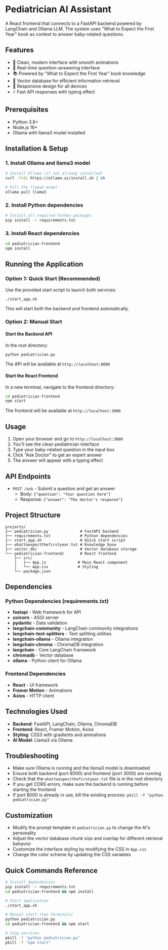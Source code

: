 # Pediatrician AI Assistant

A React frontend that connects to a FastAPI backend powered by LangChain and Ollama LLM. The system uses "What to Expect the First Year" book as context to answer baby-related questions.

## Features

- 🎨 Clean, modern interface with smooth animations
- 💬 Real-time question-answering interface
- 📚 Powered by "What to Expect the First Year" book knowledge
- 🎯 Vector database for efficient information retrieval
- 📱 Responsive design for all devices
- ⚡ Fast API responses with typing effect

## Prerequisites

- Python 3.8+
- Node.js 16+
- Ollama with llama3 model installed

## Installation & Setup

### 1. Install Ollama and llama3 model

```bash
# Install Ollama (if not already installed)
curl -fsSL https://ollama.ai/install.sh | sh

# Pull the llama3 model
ollama pull llama3
```

### 2. Install Python dependencies

```bash
# Install all required Python packages
pip install -r requirements.txt
```

### 3. Install React dependencies

```bash
cd pediatrician-frontend
npm install
```

## Running the Application

### Option 1: Quick Start (Recommended)

Use the provided start script to launch both services:

```bash
./start_app.sh
```

This will start both the backend and frontend automatically.

### Option 2: Manual Start

#### Start the Backend API

In the root directory:

```bash
python pediatrician.py
```

The API will be available at `http://localhost:8000`

#### Start the React Frontend

In a new terminal, navigate to the frontend directory:

```bash
cd pediatrician-frontend
npm start
```

The frontend will be available at `http://localhost:3000`

## Usage

1. Open your browser and go to `http://localhost:3000`
2. You'll see the clean pediatrician interface
3. Type your baby-related question in the input box
4. Click "Ask Doctor" to get an expert answer
5. The answer will appear with a typing effect

## API Endpoints

- `POST /ask` - Submit a question and get an answer
  - Body: `{"question": "Your question here"}`
  - Response: `{"answer": "The doctor's response"}`

## Project Structure

```
projects/
├── pediatrician.py              # FastAPI backend
├── requirements.txt             # Python dependencies
├── start_app.sh                 # Quick start script
├── whattoexpectthefirstyear.txt # Knowledge base
├── vector_db/                   # Vector database storage
└── pediatrician-frontend/       # React frontend
    ├── src/
    │   ├── App.js              # Main React component
    │   └── App.css             # Styling
    └── package.json
```

## Dependencies

### Python Dependencies (requirements.txt)
- **fastapi** - Web framework for API
- **uvicorn** - ASGI server
- **pydantic** - Data validation
- **langchain-community** - LangChain community integrations
- **langchain-text-splitters** - Text splitting utilities
- **langchain-ollama** - Ollama integration
- **langchain-chroma** - ChromaDB integration
- **langchain** - Core LangChain framework
- **chromadb** - Vector database
- **ollama** - Python client for Ollama

### Frontend Dependencies
- **React** - UI framework
- **Framer Motion** - Animations
- **Axios** - HTTP client

## Technologies Used

- **Backend**: FastAPI, LangChain, Ollama, ChromaDB
- **Frontend**: React, Framer Motion, Axios
- **Styling**: CSS3 with gradients and animations
- **AI Model**: Llama3 via Ollama

## Troubleshooting

- Make sure Ollama is running and the llama3 model is downloaded
- Ensure both backend (port 8000) and frontend (port 3000) are running
- Check that the `whattoexpectthefirstyear.txt` file is in the root directory
- If you get CORS errors, make sure the backend is running before starting the frontend
- If port 8000 is already in use, kill the existing process: `pkill -f "python pediatrician.py"`

## Customization

- Modify the prompt template in `pediatrician.py` to change the AI's personality
- Adjust the vector database chunk size and overlap for different retrieval behavior
- Customize the interface styling by modifying the CSS in `App.css`
- Change the color scheme by updating the CSS variables

## Quick Commands Reference

```bash
# Install dependencies
pip install -r requirements.txt
cd pediatrician-frontend && npm install

# Start application
./start_app.sh

# Manual start (two terminals)
python pediatrician.py
cd pediatrician-frontend && npm start

# Stop services
pkill -f "python pediatrician.py"
pkill -f "npm start"
``` 